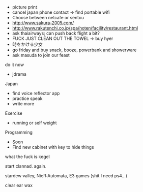 - picture print
- cancel japan phone contact -> find portable wifi
- Choose between netcafe or sentou
- http://www.sakura-2005.com/
- http://www.rakutenchi.co.jp/spa/hoten/facility/restaurant.html
- ask thaiairways; can push back flight a bit?
- FUCK JUST CLEAN OUT THE TOWEL -> buy hyer
- 時をかける少女
- go friday and buy snack, booze, powerbank and showerware
- ask masuda to join our feast

do it now
- jdrama

Japan
- find voice reflector app
- practice speak
- write more

Exercise
- running or self weight

Programming
- Soon
- Find new cabinet with key to hide things

what the fuck is kegel

start clannad. again.

stardew valley, 
NieR:Automata,
E3 games (shit I need ps4...)

clear ear wax
